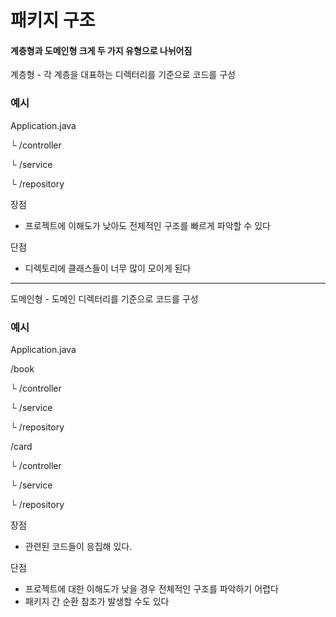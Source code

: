 # 패키지 구조

#### 계층형과 도메인형 크게 두 가지 유형으로 나뉘어짐

계층형 - 각 계층을 대표하는 디렉터리를 기준으로 코드를 구성

<h3>예시</h3>
Application.java

└ /controller

└ /service

└ /repository


장점
- 프로젝트에 이해도가 낮아도 전체적인 구조를 빠르게 파악할 수 있다<br>

단점
- 디렉토리에 클래스들이 너무 많이 모이게 된다
 
 <hr>
 
도메인형 - 도메인 디렉터리를 기준으로 코드를 구성

<h3>예시</h3>
Application.java

/book

└ /controller

└ /service

└ /repository

/card

└ /controller

└ /service

└ /repository

장점
- 관련된 코드들이 응집해 있다.<br>

단점
- 프로젝트에 대한 이해도가 낮을 경우 전체적인 구조를 파악하기 어렵다
- 패키지 간 순환 참조가 발생할 수도 있다
